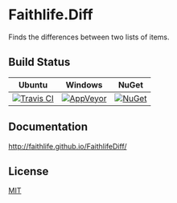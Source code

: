 # Faithlife.Diff

Finds the differences between two lists of items.

## Build Status

Ubuntu | Windows | NuGet
--- | --- | ---
[![Travis CI](https://img.shields.io/travis/Faithlife/FaithlifeDiff/master.svg)](https://travis-ci.org/Faithlife/FaithlifeDiff) | [![AppVeyor](https://img.shields.io/appveyor/ci/Faithlife/faithlifediff/master.svg)](https://ci.appveyor.com/project/Faithlife/faithlifediff) | [![NuGet](https://img.shields.io/nuget/v/Faithlife.Diff.svg)](https://www.nuget.org/packages/Faithlife.Diff)

## Documentation

http://faithlife.github.io/FaithlifeDiff/

## License

[MIT](LICENSE)
